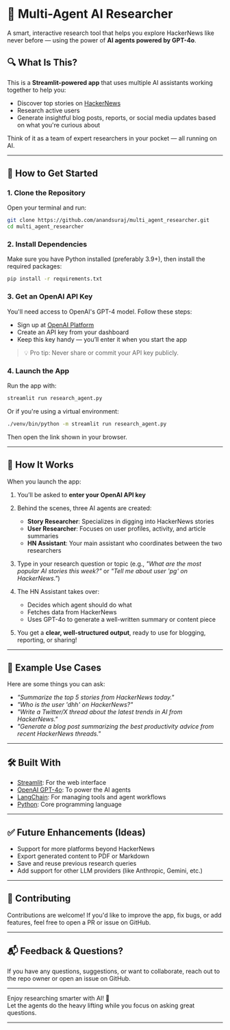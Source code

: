 # 🧠 Multi-Agent AI Researcher

A smart, interactive research tool that helps you explore HackerNews like never before — using the power of **AI agents powered by GPT-4o**.

## 🔍 What Is This?

This is a **Streamlit-powered app** that uses multiple AI assistants working together to help you:

- Discover top stories on [HackerNews](https://news.ycombinator.com/)
- Research active users
- Generate insightful blog posts, reports, or social media updates based on what you're curious about

Think of it as a team of expert researchers in your pocket — all running on AI.

---

## 🚀 How to Get Started

### 1. Clone the Repository

Open your terminal and run:

```bash
git clone https://github.com/anandsuraj/multi_agent_researcher.git
cd multi_agent_researcher
```

### 2. Install Dependencies

Make sure you have Python installed (preferably 3.9+), then install the required packages:

```bash
pip install -r requirements.txt
```

### 3. Get an OpenAI API Key

You'll need access to OpenAI's GPT-4 model. Follow these steps:

- Sign up at [OpenAI Platform](https://platform.openai.com/)
- Create an API key from your dashboard
- Keep this key handy — you’ll enter it when you start the app

> 💡 Pro tip: Never share or commit your API key publicly.

### 4. Launch the App

Run the app with:

```bash
streamlit run research_agent.py
```

Or if you're using a virtual environment:

```bash
./venv/bin/python -m streamlit run research_agent.py
```

Then open the link shown in your browser.

---

## 🤖 How It Works

When you launch the app:

1. You’ll be asked to **enter your OpenAI API key**
2. Behind the scenes, three AI agents are created:
   - **Story Researcher**: Specializes in digging into HackerNews stories
   - **User Researcher**: Focuses on user profiles, activity, and article summaries
   - **HN Assistant**: Your main assistant who coordinates between the two researchers

3. Type in your research question or topic (e.g., *"What are the most popular AI stories this week?"* or *"Tell me about user 'pg' on HackerNews."*)

4. The HN Assistant takes over:
   - Decides which agent should do what
   - Fetches data from HackerNews
   - Uses GPT-4o to generate a well-written summary or content piece

5. You get a **clear, well-structured output**, ready to use for blogging, reporting, or sharing!

---

## 📌 Example Use Cases

Here are some things you can ask:

- _"Summarize the top 5 stories from HackerNews today."_
- _"Who is the user 'dhh' on HackerNews?"_
- _"Write a Twitter/X thread about the latest trends in AI from HackerNews."_
- _"Generate a blog post summarizing the best productivity advice from recent HackerNews threads."_

---

## 🛠️ Built With

- [Streamlit](https://streamlit.io): For the web interface
- [OpenAI GPT-4o](https://openai.com/index/gpt-4o/): To power the AI agents
- [LangChain](https://www.langchain.com): For managing tools and agent workflows
- [Python](https://python.org): Core programming language

---

## ✅ Future Enhancements (Ideas)

- Support for more platforms beyond HackerNews
- Export generated content to PDF or Markdown
- Save and reuse previous research queries
- Add support for other LLM providers (like Anthropic, Gemini, etc.)

---

## 🤝 Contributing

Contributions are welcome! If you'd like to improve the app, fix bugs, or add features, feel free to open a PR or issue on GitHub.

---

## 📬 Feedback & Questions?

If you have any questions, suggestions, or want to collaborate, reach out to the repo owner or open an issue on GitHub.

---

Enjoy researching smarter with AI! 🚀  
Let the agents do the heavy lifting while you focus on asking great questions.

--- 